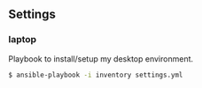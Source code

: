 ## Settings
### laptop
Playbook to install/setup my desktop environment.

```bash
$ ansible-playbook -i inventory settings.yml
```
